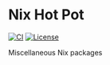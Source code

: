 # Nix Hot Pot

[![CI](https://github.com/shopstic/nix-hot-pot/actions/workflows/build.yaml/badge.svg)](https://github.com/shopstic/nix-hot-pot/actions)
[![License](https://img.shields.io/badge/License-Apache%202.0-blue.svg)](https://github.com/shopstic/nix-hot-pot/blob/main/LICENSE)

Miscellaneous Nix packages